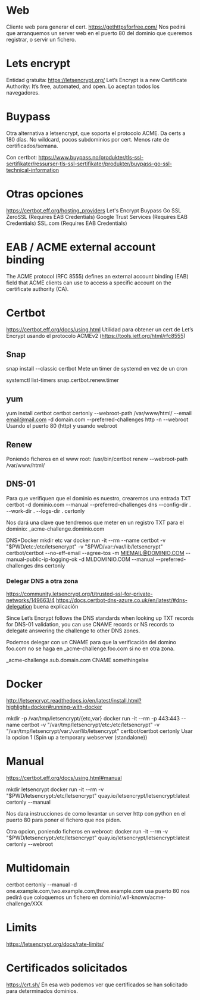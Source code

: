 # Web
Cliente web para generar el cert.
https://gethttpsforfree.com/
Nos pedirá que arranquemos un server web en el puerto 80 del dominio que queremos registrar, o servir un fichero.

# Lets encrypt
Entidad gratuita: https://letsencrypt.org/
Let’s Encrypt is a new Certificate Authority: It’s free, automated, and open.
Lo aceptan todos los navegadores.

# Buypass
Otra alternativa a letsencrypt, que soporta el protocolo ACME.
Da certs a 180 días.
No wildcard, pocos subdominios por cert.
Menos rate de certificados/semana.

Con certbot:
https://www.buypass.no/produkter/tls-ssl-sertifikater/ressurser-tls-ssl-sertifikater/produkter/buypass-go-ssl-technical-information

# Otras opciones
https://certbot.eff.org/hosting_providers
Let's Encrypt
Buypass Go SSL
ZeroSSL (Requires EAB Credentials)
Google Trust Services (Requires EAB Credentials)
SSL.com (Requires EAB Credentials)

# EAB / ACME external account binding
The ACME protocol (RFC 8555) defines an external account binding (EAB) field that ACME clients can use to access a specific account on the certificate authority (CA).


# Certbot
https://certbot.eff.org/docs/using.html
Utilidad para obtener un cert de Let’s Encrypt usando el protocolo ACMEv2 (https://tools.ietf.org/html/rfc8555)

## Snap
snap install --classic certbot
Mete un timer de systemd en vez de un cron

systemctl list-timers snap.certbot.renew.timer


## yum
yum install certbot
certbot certonly --webroot-path /var/www/html/ --email email@mail.com -d domain.com --preferred-challenges http -n --webroot
Usando el puerto 80 (http) y usando webroot


## Renew

  Poniendo ficheros en el www root:
  /usr/bin/certbot renew --webroot-path /var/www/html/


## DNS-01
Para que verifiquen que el dominio es nuestro, crearemos una entrada TXT
certbot -d dominio.com --manual --preferred-challenges dns --config-dir . --work-dir . --logs-dir . certonly

Nos dará una clave que tendremos que meter en un registro TXT para el dominio:
_acme-challenge.dominio.com

DNS+Docker
mkdir etc var
docker run -it --rm --name certbot -v "$PWD/etc:/etc/letsencrypt" -v "$PWD/var:/var/lib/letsencrypt" certbot/certbot --no-eff-email --agree-tos -m MIEMAIL@DOMINIO.COM --manual-public-ip-logging-ok -d MI.DOMINIO.COM --manual --preferred-challenges dns certonly


### Delegar DNS a otra zona
https://community.letsencrypt.org/t/trusted-ssl-for-private-networks/149663/4
https://docs.certbot-dns-azure.co.uk/en/latest/#dns-delegation
  buena explicación

Since Let’s Encrypt follows the DNS standards when looking up TXT records for DNS-01 validation, you can use CNAME records or NS records to delegate answering the challenge to other DNS zones.

Podemos delegar con un CNAME para que la verificación del domino foo.com no se haga en _acme-challenge.foo.com si no en otra zona.

_acme-challenge.sub.domain.com CNAME somethingelse




# Docker
  http://letsencrypt.readthedocs.io/en/latest/install.html?highlight=docker#running-with-docker

  mkdir -p /var/tmp/letsencrypt/{etc,var}
  docker run -it --rm -p 443:443 --name certbot -v "/var/tmp/letsencrypt/etc:/etc/letsencrypt" -v "/var/tmp/letsencrypt/var:/var/lib/letsencrypt" certbot/certbot certonly
Usar la opcion 1 (Spin up a temporary webserver (standalone))


# Manual
  https://certbot.eff.org/docs/using.html#manual

  mkdir letsencrypt
  docker run -it --rm -v "$PWD/letsencrypt:/etc/letsencrypt" quay.io/letsencrypt/letsencrypt:latest certonly --manual

  Nos dara instrucciones de como levantar un server http con python en el puerto 80 para poner el fichero que nos piden.


  Otra opcion, poniendo ficheros en webroot:
  docker run -it --rm -v "$PWD/letsencrypt:/etc/letsencrypt" quay.io/letsencrypt/letsencrypt:latest certonly --webroot



# Multidomain
  certbot certonly --manual -d one.example.com,two.example.com,three.example.com
  usa puerto 80
  nos pedirá que coloquemos un fichero en dominio/.wll-known/acme-challenge/XXX



# Limits
https://letsencrypt.org/docs/rate-limits/


# Certificados solicitados
https://crt.sh/
En esa web podemos ver que certificados se han solicitado para determinados dominios.
